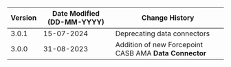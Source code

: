 | **Version** | **Date Modified (DD-MM-YYYY)** | **Change History**                                                 |
|-------------|--------------------------------|--------------------------------------------------------------------|
| 3.0.1       | 15-07-2024                     |	Deprecating data connectors         |
| 3.0.0       | 31-08-2023                     |	Addition of new Forcepoint CASB AMA **Data Connector**         | 	                                                            |  
         
                                                                                                                 

